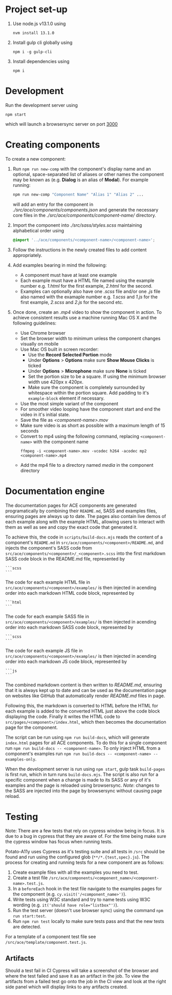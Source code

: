 # Project set-up

1. Use node.js v13.1.0 using
    ```
    nvm install 13.1.0
    ```
2. Install gulp cli globally using
    ```
    npm i -g gulp-cli
    ```
3. Install dependencies using
    ```
    npm i
    ```


# Development

Run the development server using
```
npm start
```
which will launch a browsersync server on port [3000](http://localhost:3000)


# Creating components

To create a new component:

1. Run `npm run new-comp` with the component's display name and an optional, space-separated list of aliases or other names the component may be known as (e.g. **Dialog** is an alias of **Modal**). For example running:
    ```sh
    npm run new-comp "Component Name" "Alias 1" "Alias 2" ...
    ```
    will add an entry for the component in *./src/ace/components/components.json* and generate the necessary core files in the *./src/ace/components/component-name/* directory.
  
2. Import the component into *./src/sass/styles.scss* maintaining alphabetical order using
    ```scss
    @import '../ace/components/<component-name>/<component-name>';
    ```
  
3. Follow the instructions in the newly created files to add content appropriately.

4. Add examples bearing in mind the following:
    - A component must have at least one example
    - Each example must have a HTML file named using the example number e.g. *1.html* for the first example, *2.html* for the second.
    - Examples can optionally also have one *.scss* file and/or one *.js* file also named with the examaple number e.g. *1.scss* and *1.js* for the first example, *2.scss* and *2.js* for the second etc.

5. Once done, create an *.mp4* video to show the component in action. To achieve consistent results use a machine running Mac OS X and the following guidelines:
    - Use Chrome browser
    - Set the browser width to minimum unless the component changes visually on mobile 
    - Use Mac OS built in screen recorder:
        - Use the **Record Selected Portion** mode
        - Under **Options** > **Options** make sure **Show Mouse Clicks** is ticked
        - Under **Options** > **Microphone** make sure **None** is ticked
        - Set the portion size to be a square. If using the minimum browser width use 420px x 420px.
        - Make sure the component is completely surrounded by whitespace within the portion square. Add padding to it's `example-block` element if necessary.
    - Use the most simple variant of the component
    - For smoother video looping have the component start and end the video in it's initial state.
    - Save the file as *\<component-name>.mov*
    - Make sure video is as short as possible with a maximum length of 15 seconds
    - Convert to mp4 using the following command, replacing `<component-name>` with the component name
      ```
      ffmpeg -i <component-name>.mov -vcodec h264 -acodec mp2 <component-name>.mp4
      ```
    - Add the mp4 file to a directory named *media* in the component directory


# Documentation engine

The documentation pages for ACE components are generated programatically by combining their `README.md`, SASS and examples files, ensuring pages are always up to date. The pages also contain live demos of each example along with the example HTML, allowing users to interact with them as well as see and copy the exact code that generated it.

To achieve this, the code in `scripts/build-docs.mjs` reads the content of a component's `README.md` in `src/ace/components/<component>/README.md`, and injects the component's SASS code from `src/ace/components/<component>/_<component>.scss` into the first markdown SASS code block in the README.md file, represented by
~~~
```scss
```
~~~

The code for each example HTML file in `src/ace/components/<component>/examples/` is then injected in acending order into each markdown HTML code block, represented by
~~~
```html
```
~~~
The code for each example SASS file in `src/ace/components/<component>/examples/` is then injected in acending order into each markdown SASS code block, represented by
~~~
```scss
```
~~~
The code for each example JS file in `src/ace/components/<component>/examples/` is then injected in acending order into each markdown JS code block, represented by
~~~
```js
```
~~~

The combined markdown content is then written to *README.md*, ensuring that it is always kept up to date and can be used as the documentation page on websites like GitHub that automatically render *README.md* files in page.

Following this, the markdown is converted to HTML before the HTML for each example is added to the converted HTML just above the code block displaying the code. Finally it writes the HTML code to `src/pages/<component>/index.html`, which then becomes the documentation page for the component.

The script can be run using `npm run build-docs`, which will generate `index.html` pages for all ACE components. To do this for a single component run `npm run build-docs -- <component-name>`. To only inject HTML from a component's examples run `npm run build-docs -- <component-name> --examples-only`.

When the development server is run using `npm start`, gulp task `build-pages` is first run, which in turn runs `build-docs.mjs`. The script is also run for a specific component when a change is made to its SASS or any of it's examples and the page is reloaded using browsersync. *Note*: changes to the SASS are injected into the page by browsersync without causing page reload.



# Testing

Note: There are a few tests that rely on cypress window being in focus. It is due to a bug in cypress that they are aware of. For the time being make sure the cypress window has focus when running tests.

Potato-A11y uses Cypress as it's testing suite and all tests in `/src` should be found and run using the configured glob (`**/*.{test,spec}.js`). The process for creating and running tests for a new component are as follows:

1. Create example files with all the examples you need to test.
2. Create a test file `/src/ace/components/<component_name>/<component-name>.test.js`.
3. In a `beforeEach` hook in the test file navigate to the examples pages for the component (e.g. `cy.visit('/<component_name>')`).
4. Write tests using W3C standard and try to name tests using W3C wording (e.g. `it('should have role="listbox"')`).
5. Run the test server (doesn't use browser sync) using the command `npm run start:test`.
6. Run `npm run test` locally to make sure tests pass and that the new tests are detected.

For a template of a component test file see `/src/ace/template/component.test.js`.

## Artifacts

Should a test fail in CI Cypress will take a screenshot of the browser and where the test failed and save it as an artifact in the job. To view the artifacts from a failed test go onto the job in the CI view and look at the right side panel which will display links to any artifacts created.

